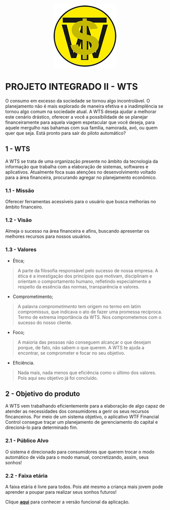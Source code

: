 <p align="center">
  <img src="img/wts_logo.png" alt="wts">
</p>

PROJETO INTEGRADO II - WTS
============================
O consumo em excesso da sociedade se tornou algo incontrolável. O planejamento não é mais explorado de maneira efetiva e a inadimplência se tornou algo comum na sociedade atual. A WTS deseja ajudar a melhorar este cenário drástico, oferecer a você a possibilidade de se planejar financeiramente para aquela viagem espetacular que você deseja, para aquele mergulho nas bahamas com sua família, namorada, avó, ou quem quer que seja. Está pronto para sair do piloto automático?

## 1 - WTS
A WTS se trata de uma organização presente no âmbito da tecnologia da informação que trabalha com a elaboração de sistemas, softwares e aplicativos.
Atualmente foca suas atenções no desenvolvimento voltado para a área financeira, procurando agregar no planejamento econômico.

### 1.1 - Missão
Oferecer ferramentas acessíveis para o usuário que busca melhorias no âmbito financeiro.

### 1.2 - Visão
Almeja o sucesso na área financeira e afins, buscando apresentar os melhores recursos para nossos usuários.

### 1.3 - Valores

* Ética;

> A parte da filosofia responsável pelo sucesso de nossa empresa. A ética é a investigação dos princípios que motivam, disciplinam e orientam o comportamento humano, refletindo especialmente a respeito da essência das normas, transparência e valores.

* Comprometimento;

> A palavra _comprometimento_ tem origem no termo em latim _compromissus_, que indicava o ato de fazer uma promessa recíproca. Termo de extrema importância da WTS. Nos comprometemos com o sucesso do nosso cliente.

* Foco;

> A maioria das pessoas não conseguem alcançar o que desejam porque, de fato, não sabem o que querem. A WTS te ajuda a encontrar, se comprometer e focar no seu objetivo.

* Eficiência.

> Nada mais, nada menos que eficiência como o último dos valores. Pois aqui seu objetivo já foi concluído.

## 2 - Objetivo do produto
A WTS vem trabalhando eficientemente para a elaboração de algo capaz de atender as necessidades dos consumidores a gerir os seus recursos fincanceiros. Por meio de um sistema objetivo, o aplicativo WTF Financial Control consegue traçar um planejamento de gerenciamento do capital e direcioná-lo para determinado fim.

### 2.1 - Público Alvo
O sistema é direcionado para consumidores que querem trocar o modo automático de vida para o modo manual, concretizando, assim, seus sonhos!

### 2.2 - Faixa etária
A faixa etária é livre para todos. Pois até mesmo a criança mais jovem pode aprender a poupar para realizar seus sonhos futuros!

Clique **[aqui](https://wts-financial-control.herokuapp.com/)** para conhecer a versão funcional da aplicação.
